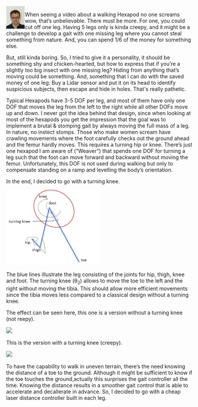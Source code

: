 <img align="left" width="10%" src="./images/image001.jpg" >

When seeing a video about a walking Hexapod no one screams wow, that’s unbelievable. There must be more. For one, you could cut off one leg. Having 5 legs only is kinda creepy, and it might be a challenge to develop a gait with one missing leg where you cannot steal something from nature. And, you can spend 1/6 of the money for something else.

But, still kinda boring. So, I tried to give it a personality, it should be something shy and chicken-hearted, but how to express that if you’re a slightly too big insect with one missing leg? Hiding from anything that’s moving could be something. And, something that I can do with the saved money of one leg: Buy a Lidar sensor and put it on its head to identify suspicious subjects, then escape and hide in holes. That's really pathetic.

Typical Hexapods have 3-5 DOF per leg, and most of them have only one DOF that moves the leg from the left to the right while all other DOFs move up and down. I never got the idea behind that design, since when looking at most of the hexapods you get the impression that the goal was to implement a brutal & stomping gait by always moving the full mass of a leg. In nature, no instect stomps. Those who make women scream have crawling movements where the foot carefully checks out the ground ahead and the femur hardly moves. This requires a turning hip or knee. There’s just one hexapod I am aware of (“Weaver”) that spends one DOF for turning a leg such that the foot can move forward and backward without moving the femur. Unfortunately, this DOF is not used during walking but only to compensate standing on a ramp and levelling the body’s orientation.

In the end, I decided to go with a turning knee. 

<img width=50% src="./images/image002.png" >

The blue lines illustrate the leg consisting of the joints for hip, thigh, knee and foot.
The turning knee (θ<sub>2</sub>) allows to move the toe to the left and the right without moving the tibia. This should allow more efficient movements since the tibia moves less compared to a classical design without a turning knee.

The effect can be seen here, this one is a version without a turning knee (not reepy).

<img  src="../videos/uncreepywalk.gif"/>

This is the version with a turning knee (creepy).

<img  src="../videos/creepywalk.jgif"/>


To have the capability to walk in uneven terrain, there’s the need knowing the distance of a toe to the ground. Although it might be sufficient to know if the toe touches the ground,actually this surprises the gait controller all the time. Knowing the distance results in a smoother gait control that is able to accelerate and decallerate in advance. So, I decided to go with a cheap laser distance controller built in each leg.



